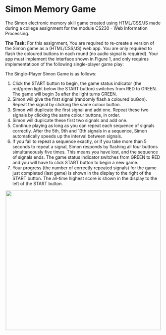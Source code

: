 # Simon Memory Game
The Simon electronic memory skill game created using HTML/CSS/JS made during a college assignment for the module CS230 - Web Information Processing.

**The Task:** For this assignment, You are required	to re-create a version of	the	Simon	game as	a	(HTML/CSS/JS)	web	app. You are only	required to	flash the coloured	buttons	in each	 round (no audio signal is required). Your app must	implement the interface shown in Figure 1, and only requires	implementatioon	of the following single-player game	play:

The	Single-Player	Simon	Game	is	as	follows:	
1. Click the START button to begin, the	game status indicator (the red/green light below the START button) switches from RED to GREEN. The game will begin 3s after the light turns GREEN.
2. Simon	will	give	the	first	signal	(randomly	flash	a	coloured	buGon).	Repeat	the	signal	by	clicking	the	same	colour	button.
3. Simon	will	duplicate	 the	first	 signal	and	add	one.	Repeat	 these	 two	 signals	by	clicking	 the	 same	colour	buttons, in order.
4. Simon	will	duplicate	these	first	two	signals	and	add	one.	
5. Continue playing as long as you can repeat each sequence of signals correctly. After the 5th, 9th and 13th signals in a sequence, Simon automatically speeds up the interval between signals.
6. If	 you	 fail	 to	 repeat	 a	 sequence	 exactly,	 or	 if	 you	 take	more	 than	 5	 seconds	 to	 repeat	 a	 signal,	Simon	responds	by	flashing	all	four	buttons simultaneously five times. This means you have lost, and	the	sequence	of	signals	ends.	The	game	status	indicator	switches	from	GREEN	to	RED	and	you	will	have	to	click	START	button to begin a new game.	
7. Your	progress	(the	number	of	correctly	repeated	signals)	for	the	game	just	completed	(last	game)	is	shown	in	the	display	to	the	right	of	the	START	button. The all-time highest score is shown in the display	to	the	left of the START button.

<p align="center">
  <img width="500" height="450" src="https://user-images.githubusercontent.com/61714473/130364454-ebe92f77-2804-4ced-9140-a23be2855d62.PNG">
</p>


